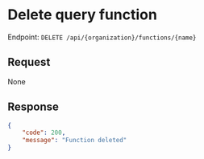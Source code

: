 # Delete query function

Endpoint: `DELETE /api/{organization}/functions/{name}`

## Request

None

## Response

```json
{
	"code": 200,
	"message": "Function deleted"
}
```

